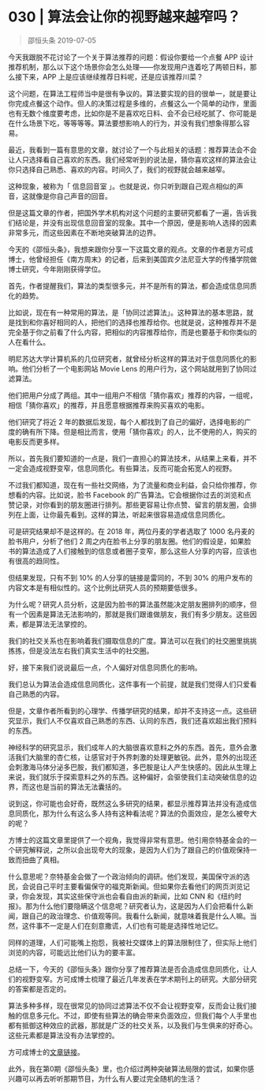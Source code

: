 # 030 | 算法会让你的视野越来越窄吗？
> 邵恒头条
2019-07-05

今天我跟脱不花讨论了一个关于算法推荐的问题：假设你要给一个点餐 APP 设计推荐机制，那么以下这个场景你会怎么处理——你发现用户连着吃了两顿日料，那么接下来，APP 上是应该继续推荐日料呢，还是应该推荐川菜？

这个问题，在算法工程师当中是很有争议的。算法要实现的目的很单一，就是要让你完成点餐这个动作。但人的决策过程是多维的，点餐这么一个简单的动作，里面也有无数个维度要考虑，比如你是不是喜欢吃日料、会不会已经吃腻了、你可能是在什么场景下吃，等等等等。算法要想影响人的行为，并没有我们想象得那么容易。 

最近，我看到一篇有意思的文章，就讨论了一个与此相关的话题：推荐算法会不会让人只选择看自己喜欢的东西。我们经常听到的说法是，猜你喜欢这样的算法会让你只选择自己熟悉、喜欢的内容。时间久了，我们的视野就会越来越窄。

这种现象，被称为「 信息回音室 」。也就是说，你只听到跟自己观点相似的声音，这就像是你自己声音的回音。

但是这篇文章的作者，把国外学术机构对这个问题的主要研究都看了一遍，告诉我们结论是，并没有出现信息回音室的现象。其中一个原因，便是影响人选择的因素非常多元，而这些因素在不断地突破算法的边界。

今天的《邵恒头条》，我想来跟你分享一下这篇文章的观点。文章的作者是方可成博士，他曾经担任《南方周末》的记者，后来到美国宾夕法尼亚大学的传播学院做博士研究，今年刚刚获得学位。

首先，作者提醒我们，算法的类型很多元，并不是所有的算法，都会造成信息同质化的趋势。

比如说，现在有一种常用的算法，是「协同过滤算法」。这种算法的基本思路，就是找到和你喜好相同的人，把他们的选择也推荐给你。也就是说，这种推荐并不是完全基于你之前看了什么内容，把相似的内容推荐给你，而是也要基于和你类似的人在看什么。

明尼苏达大学计算机系的几位研究者，就曾经分析这样的算法对于信息同质化的影响。他们分析了一个电影网站 Movie Lens 的用户行为，这个网站就用到了协同过滤算法。

他们把用户分成了两组。其中一组用户不相信「猜你喜欢」推荐的内容，一组呢，相信「猜你喜欢」的推荐，并且愿意根据推荐来购买喜欢的电影。

他们研究了将近 2 年的数据后发现，每个人都找到了自己的偏好，选择电影的广度的确有所下降。但是相比而言，使用「猜你喜欢」的人，比不使用的人，购买的电影反而更多样。

所以，首先我们要知道的一点是，我们一直担心的算法技术，从结果上来看，并不一定会造成视野变窄，信息同质化。有些算法，反而可能会拓宽人的视野。

不过我们都知道，现在有一些社交网络，为了流量和商业利益，会只给你推荐，你想看的内容。比如说，脸书 Facebook 的广告算法。它会根据你过去的浏览和点赞记录，对你看到的朋友圈进行排列。那些更容易让你点赞、留言的朋友圈，会排列在上面，让你最先看到。这样的算法，听起来很容易造成信息同质化。

可是研究结果却不是这样的。在 2018 年，两位丹麦的学者选取了 1000 名丹麦的脸书用户，分析了他们 2 周之内在脸书上分享的朋友圈。他们的假设是，如果脸书的算法造成了人们接触到的信息或者圈子变窄，那么这些人分享的内容，应该也有很高的趋同性。

但结果发现，只有不到 10% 的人分享的链接是雷同的，不到 30% 的用户发布的内容文本是有相似性的。这个比例比研究人员的预期要低很多。

为什么呢？研究人员分析，这是因为脸书的算法虽然能决定朋友圈排列的顺序，但有一个因素是算法无法影响的，那就是我们跟谁做朋友，我们有多少朋友。这些因素，都是算法无法掌控的。

我们的社交关系也在影响着我们摄取信息的广度。算法可以在我们的社交圈里挑挑拣拣，但是没法左右我们真实生活中的社交圈。

好，接下来我们说说最后一点，个人偏好对信息同质化的影响。

我们总认为算法会造成信息同质化，这件事有一个前提，就是我们觉得人们只爱看自己熟悉的内容。

但是，文章作者所看到的心理学、传播学研究的结果，却并不支持这一点。这些研究显示，我们人不仅喜欢自己熟悉的东西、认同的东西，我们还喜欢超出我们预料的东西。

神经科学的研究显示，我们成年人的大脑很喜欢意料之外的东西。首先，意外会激活我们大脑里的杏仁核，让感官对于外界刺激的处理更敏锐。此外，意外的出现还会刺激海马体分泌多巴胺，我们都知道，多巴胺是让人产生快感的。因此从生理上来说，我们就乐于探索意料之外的东西。这种偏好，会驱使我们主动突破信息的边界，而这也是当前的算法无法囊括的。

说到这，你可能也会好奇，既然这么多研究的结果，都显示推荐算法并没有造成信息同质化，那为什么有这么多人持有这种看法呢？算法的负面效应，是怎么被夸大的呢？

方博士的这篇文章里提供了一个视角，我觉得非常有意思。他引用奈特基金会的一个研究解释说，之所以会出现夸大的现象，是因为人们为了跟自己的价值观保持一致而扭曲了真相。

什么意思呢？奈特基金会做了一个政治倾向的调研。他们发现，美国保守派的选民，会说自己平时主要看偏保守的福克斯新闻。但如果你去看他们的网页浏览记录，你会发现，其实这些保守派也会看自由派的新闻，比如 CNN 和《纽约时报》。那为什么他们要隐瞒这个信息呢？研究者认为，这是因为人们会把看什么新闻，跟自己的政治理念、价值观等同。我看什么新闻，就意味着我是什么人嘛。当然，这件事不一定是人们在刻意撒谎，人们也有可能是选择性地记忆。

同样的道理，人们可能嘴上抱怨，我被社交媒体上的算法限制住了，但实际上他们浏览的内容，可能远比他们认为的要丰富。

总结一下，今天的《邵恒头条》跟你分享了推荐算法是否会造成信息同质化，让人们的视野变窄。方可成博士梳理了最近几年发表在学术期刊上的研究。大部分研究的答案都是否定的。

算法多种多样，现在很常见的协同过滤算法不仅不会让视野变窄，反而会让我们接触的信息多元化。不过，即使有些算法的确会带来负面效应，但我们每个人手里也都有抵御这种效应的武器，那就是广泛的社交关系，以及我们与生俱来的好奇心。这些元素都是算法没有办法掌控的。

方可成博士的[文章链接](https://media.weibo.cn/article?id=2309404389564880915107)。

此外，我在第0期《邵恒头条》里，也介绍过两种突破算法局限的尝试，如果你感兴趣可以再去听听那期节目，为什么有人要过完全随机的生活？